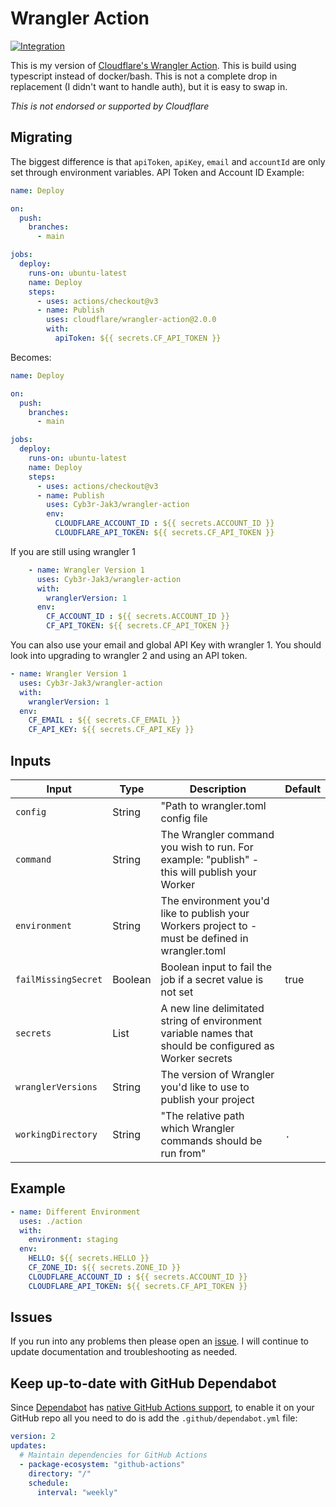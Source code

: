 # Wrangler Action

[![Integration](https://github.com/Cyb3r-Jak3/wrangler-action/actions/workflows/integration.yml/badge.svg)](https://github.com/Cyb3r-Jak3/wrangler-action/actions/workflows/integration.yml)

This is my version of [Cloudflare's Wrangler Action](https://github.com/cloudflare/wrangler-action). This is build using typescript instead of docker/bash. This is not a complete drop in replacement (I didn't want to handle auth), but it is easy to swap in.

*This is not endorsed or supported by Cloudflare*

## Migrating

The biggest difference is that `apiToken`, `apiKey`, `email` and `accountId` are only set through environment variables.
API Token and Account ID Example:

```yaml
name: Deploy

on:
  push:
    branches:
      - main

jobs:
  deploy:
    runs-on: ubuntu-latest
    name: Deploy
    steps:
      - uses: actions/checkout@v3
      - name: Publish
        uses: cloudflare/wrangler-action@2.0.0
        with:
          apiToken: ${{ secrets.CF_API_TOKEN }}
```

Becomes:

```yaml
name: Deploy

on:
  push:
    branches:
      - main

jobs:
  deploy:
    runs-on: ubuntu-latest
    name: Deploy
    steps:
      - uses: actions/checkout@v3
      - name: Publish
        uses: Cyb3r-Jak3/wrangler-action
        env:
          CLOUDFLARE_ACCOUNT_ID : ${{ secrets.ACCOUNT_ID }}
          CLOUDFLARE_API_TOKEN: ${{ secrets.CF_API_TOKEN }}
```

If you are still using wrangler 1

```yaml
    - name: Wrangler Version 1
      uses: Cyb3r-Jak3/wrangler-action
      with:
        wranglerVersion: 1
      env:
        CF_ACCOUNT_ID : ${{ secrets.ACCOUNT_ID }}
        CF_API_TOKEN: ${{ secrets.CF_API_TOKEN }}
```

You can also use your email and global API Key with wrangler 1. You should look into upgrading to wrangler 2 and using an API token.

```yaml
- name: Wrangler Version 1
  uses: Cyb3r-Jak3/wrangler-action
  with:
    wranglerVersion: 1
  env:
    CF_EMAIL : ${{ secrets.CF_EMAIL }}
    CF_API_KEY: ${{ secrets.CF_API_KEy }}
```

## Inputs

| Input               | Type    | Description | Default |
|---------------------|---------|-------------|---------|
| `config`            | String  |"Path to wrangler.toml config file|         |
| `command`           | String  |The Wrangler command you wish to run. For example: \"publish\" - this will publish your Worker|         |
| `environment`       | String  |The environment you'd like to publish your Workers project to - must be defined in wrangler.toml|         |
| `failMissingSecret` | Boolean |Boolean input to fail the job if a secret value is not set| true    |
| `secrets`           | List    |A new line delimitated string of environment variable names that should be configured as Worker secrets|
| `wranglerVersions`  | String  |The version of Wrangler you'd like to use to publish your project|
| `workingDirectory`  | String  |"The relative path which Wrangler commands should be run from"| `.`     |

## Example

```yaml
- name: Different Environment
  uses: ./action
  with:
    environment: staging
  env:
    HELLO: ${{ secrets.HELLO }}
    CF_ZONE_ID: ${{ secrets.ZONE_ID }}
    CLOUDFLARE_ACCOUNT_ID : ${{ secrets.ACCOUNT_ID }}
    CLOUDFLARE_API_TOKEN: ${{ secrets.CF_API_TOKEN }}
```

## Issues

If you run into any problems then please open an [issue](https://github.com/Cyb3r-Jak3/wrangler-action/issues/new/choose). I will continue to update documentation and troubleshooting as needed.

## Keep up-to-date with GitHub Dependabot

Since [Dependabot](https://docs.github.com/en/github/administering-a-repository/keeping-your-actions-up-to-date-with-github-dependabot)
has [native GitHub Actions support](https://docs.github.com/en/github/administering-a-repository/configuration-options-for-dependency-updates#package-ecosystem),
to enable it on your GitHub repo all you need to do is add the `.github/dependabot.yml` file:

```yaml
version: 2
updates:
  # Maintain dependencies for GitHub Actions
  - package-ecosystem: "github-actions"
    directory: "/"
    schedule:
      interval: "weekly"
```
